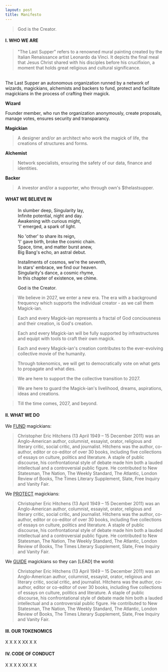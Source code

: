 ```yaml
---
layout: post
title: Manifesto
---
```


<!-- Intro -->
<blockquote>
  God is the Creator.
</blockquote>

<!-- who we are -->

<h4>I. WHO WE ARE</h4>
<blockquote>
  "The Last Supper" refers to a renowned mural painting created by the Italian Renaissance artist Leonardo da Vinci. It depicts the final meal that Jesus Christ shared with his disciples before his crucifixion, a moment that holds great religious and cultural significance.
</blockquote>


<br/>
The Last Supper an autonomous organization runned by a network of wizards, magickians, alchemists and backers to fund, protect and facilitate magickians in the process of crafting their magick.

<b>Wizard</b>
<p>Founder member, who run the organization anonymously, create proposals, manage votes, ensures security and transparancy.<p/>

<b>Magickian</b>
> A designer and/or an architect who work the magick of life, the creations of structures and forms.

<b>Alchemist</b>
> Network specialists, ensuring the safety of our data, finance and identities.

<b>Backer</b>
> A investor and/or a supporter, who through own's $thelastsupper.


<!-- our purpose -->

<h4>WHAT WE BELIEVE IN</h4>

<figure>
  <figcaption>
In slumber deep, Singularity lay,<br/>
Infinite potential, night and day.<br/>
Awakening with curious might,<br/>
'I' emerged, a spark of light.<br/>

No 'other' to share its reign,<br/>
'I' gave birth, broke the cosmic chain.<br/>
Space, time, and matter burst anew,<br/>
Big Bang's echo, an astral debut.<br/>

Installments of cosmos, we're the seventh,<br/>
In stars' embrace, we find our heaven.<br/>
Singularity's dance, a cosmic rhyme,<br/>
In this chapter of existence, we chime.<br/>
  </figcaption>
</figure>

<figure>

  <figcaption>
    God is the Creator.
  </figcaption>
</figure>

<blockquote>
</blockquote>

>We believe in 2027, we enter a new era. The era with a background frequency which supports the individual creator - as we call them Magick-ian.

>Each and every Magick-ian represents a fractal of God conciousness and their creation, is God's creation.

>Each and every Magick-ian will be fully supported by infrastructures and equipt with tools to craft their own magick.

>Each and every Magick-ian's creation contributes to the ever-evolving collective movie of the humanity. 

>Through tokenomics, we will get to democratically vote on what gets to propagate and what dies.

>We are here to support the the collective transition to 2027.

>We are here to guard the Magick-ian's livelihood, dreams, aspirations, ideas and creations.

>Till the time comes, 2027, and beyond.

<!-- our purpose -->

<h4>II. WHAT WE DO</h4>

We [FUND](https://en.wikipedia.org/wiki/Christopher_Hitchens) magickians:

>Christopher Eric Hitchens (13 April 1949 – 15 December 2011) was an Anglo-American author, columnist, essayist, orator, religious and literary critic, social critic, and journalist. Hitchens was the author, co-author, editor or co-editor of over 30 books, including five collections of essays on culture, politics and literature. A staple of public discourse, his confrontational style of debate made him both a lauded intellectual and a controversial public figure. He contributed to New Statesman, The Nation, The Weekly Standard, The Atlantic, London Review of Books, The Times Literary Supplement, Slate, Free Inquiry and Vanity Fair.

We [PROTECT](https://en.wikipedia.org/wiki/Christopher_Hitchens) magickians:

>Christopher Eric Hitchens (13 April 1949 – 15 December 2011) was an Anglo-American author, columnist, essayist, orator, religious and literary critic, social critic, and journalist. Hitchens was the author, co-author, editor or co-editor of over 30 books, including five collections of essays on culture, politics and literature. A staple of public discourse, his confrontational style of debate made him both a lauded intellectual and a controversial public figure. He contributed to New Statesman, The Nation, The Weekly Standard, The Atlantic, London Review of Books, The Times Literary Supplement, Slate, Free Inquiry and Vanity Fair.

We [GUIDE](https://en.wikipedia.org/wiki/Christopher_Hitchens) magickians so they can [LEAD] the world:
>Christopher Eric Hitchens (13 April 1949 – 15 December 2011) was an Anglo-American author, columnist, essayist, orator, religious and literary critic, social critic, and journalist. Hitchens was the author, co-author, editor or co-editor of over 30 books, including five collections of essays on culture, politics and literature. A staple of public discourse, his confrontational style of debate made him both a lauded intellectual and a controversial public figure. He contributed to New Statesman, The Nation, The Weekly Standard, The Atlantic, London Review of Books, The Times Literary Supplement, Slate, Free Inquiry and Vanity Fair.

<h4>III. OUR TOKENOMICS</h4>

X
X
X
X
XX
X
X

<h4>IV. CODE OF CONDUCT</h4>

X
X
X
X
XX
X
X













